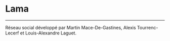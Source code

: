 # Lama
***
Réseau social développé par Martin Mace-De-Gastines, Alexis Tourrenc-Lecerf et Louis-Alexandre Laguet.